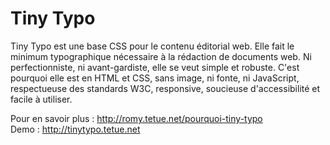 Tiny Typo
=========

Tiny Typo est une base CSS pour le contenu éditorial web. Elle fait le minimum typographique nécessaire à la rédaction de documents web. Ni perfectionniste, ni avant-gardiste, elle se veut simple et robuste. C'est pourquoi elle est en HTML et CSS, sans image, ni fonte, ni JavaScript, respectueuse des standards W3C, responsive, soucieuse d'accessibilité et facile à utiliser.

Pour en savoir plus : http://romy.tetue.net/pourquoi-tiny-typo  
Demo : http://tinytypo.tetue.net
